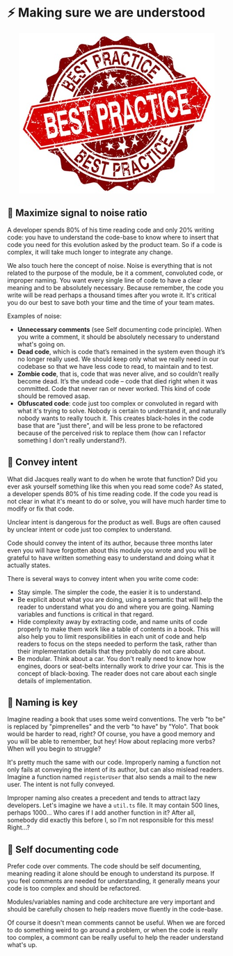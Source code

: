 # ⚡ Making sure we are understood

<p align="center">
  <img src="./assets/bp.jpg" width="450" alt="bp" />
</p>

## 🔶 Maximize signal to noise ratio

A developer spends 80% of his time reading code and only 20% writing code: you have to understand the code-base to know where to insert that code you need for this evolution asked by the product team. So if a code is complex, it will take much longer to integrate any change.

We also touch here the concept of noise. Noise is everything that is not related to the purpose of the module, be it a comment, convoluted code, or improper naming. You want every single line of code to have a clear meaning and to be absolutely necessary. Because remember, the code you write will be read perhaps a thousand times after you wrote it. It's critical you do our best to save both your time and the time of your team mates.

Examples of noise:

- **Unnecessary comments** (see Self documenting code principle). When you write a comment, it should be absolutely necessary to understand what's going on.
- **Dead code**, which is code that’s remained in the system even though it’s no longer really used. We should keep only what we really need in our codebase so that we have less code to read, to maintain and to test.
- **Zombie code**, that is, code that was never alive, and so couldn’t really become dead. It’s the undead code – code that died right when it was committed. Code that never ran or never worked. This kind of code should be removed asap.
- **Obfuscated code**: code just too complex or convoluted in regard with what it's trying to solve. Nobody is certain to understand it, and naturally nobody wants to really touch it. This creates black-holes in the code base that are "just there", and will be less prone to be refactored because of the perceived risk to replace them (how can I refactor something I don't really understand?).

## 🔶 Convey intent

What did Jacques really want to do when he wrote that function? Did you ever ask yourself something like this when you read some code? As stated, a developer spends 80% of his time reading code. If the code you read is not clear in what it's meant to do or solve, you will have much harder time to modify or fix that code.

Unclear intent is dangerous for the product as well. Bugs are often caused by unclear intent or code just too complex to understand.

Code should convey the intent of its author, because three months later even you will have forgotten about this module you wrote and you will be grateful to have written something easy to understand and doing what it actually states.

There is several ways to convey intent when you write come code:

- Stay simple. The simpler the code, the easier it is to understand.
- Be explicit about what you are doing, using a semantic that will help the reader to understand what you do and where you are going. Naming variables and functions is critical in that regard.
- Hide complexity away by extracting code, and name units of code properly to make them work like a table of contents in a book. This will also help you to limit responsibilities in each unit of code and help readers to focus on the steps needed to perform the task, rather than their implementation details that they probably do not care about.
- Be modular. Think about a car. You don't really need to know how engines, doors or seat-belts internally work to drive your car. This is the concept of black-boxing. The reader does not care about each single details of implementation.

## 🔶 Naming is key

Imagine reading a book that uses some weird conventions. The verb "to be" is replaced by "pimprenelles" and the verb "to have" by "Yolo". That book would be harder to read, right? Of course, you have a good memory and you will be able to remember, but hey! How about replacing more verbs? When will you begin to struggle?

It's pretty much the same with our code. Improperly naming a function not only fails at conveying the intent of its author, but can also mislead readers. Imagine a function named `registerUser` that also sends a mail to the new user. The intent is not fully conveyed.

Improper naming also creates a precedent and tends to attract lazy developers. Let's imagine we have a `util.ts` file. It may contain 500 lines, perhaps 1000... Who cares if I add another function in it? After all, somebody did exactly this before I, so I'm not responsible for this mess! Right...?

## 🔶 Self documenting code

Prefer code over comments. The code should be self documenting, meaning reading it alone should be enough to understand its purpose. If you feel comments are needed for understanding, it generally means your code is too complex and should be refactored.

Modules/variables naming and code architecture are very important and should be carefully chosen to help readers move fluently in the code-base.

Of course it doesn't mean comments cannot be useful. When we are forced to do something weird to go around a problem, or when the code is really too complex, a commont can be really useful to help the reader understand what's up.
